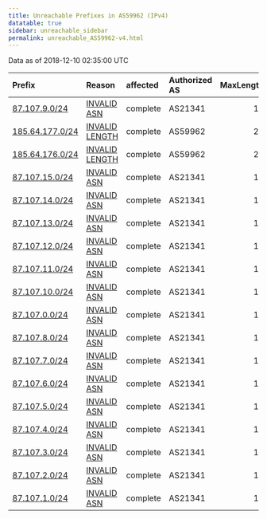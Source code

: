 ```yaml
---
title: Unreachable Prefixes in AS59962 (IPv4)
datatable: true
sidebar: unreachable_sidebar
permalink: unreachable_AS59962-v4.html
---
```


Data as of 2018-12-10 02:35:00 UTC


<div class="datatable-begin"></div>

| Prefix                                                   | Reason                                                                                                    | affected   | Authorized AS   |   MaxLength | Anchor                                         |   unreachable /24s |
|:---------------------------------------------------------|:----------------------------------------------------------------------------------------------------------|:-----------|:----------------|------------:|:-----------------------------------------------|-------------------:|
| [87.107.9.0/24](https://stat.ripe.net/87.107.9.0/24)     | [INVALID ASN](https://rpki-validator.ripe.net/announcement-preview?asn=AS59962&prefix=87.107.9.0/24)      | complete   | AS21341         |          17 | [RIPE](unreachable_RIPE_NCC_RPKI_Root-v4.html) |                  1 |
| [185.64.177.0/24](https://stat.ripe.net/185.64.177.0/24) | [INVALID LENGTH](https://rpki-validator.ripe.net/announcement-preview?asn=AS59962&prefix=185.64.177.0/24) | complete   | AS59962         |          23 | [RIPE](unreachable_RIPE_NCC_RPKI_Root-v4.html) |                  1 |
| [185.64.176.0/24](https://stat.ripe.net/185.64.176.0/24) | [INVALID LENGTH](https://rpki-validator.ripe.net/announcement-preview?asn=AS59962&prefix=185.64.176.0/24) | complete   | AS59962         |          23 | [RIPE](unreachable_RIPE_NCC_RPKI_Root-v4.html) |                  1 |
| [87.107.15.0/24](https://stat.ripe.net/87.107.15.0/24)   | [INVALID ASN](https://rpki-validator.ripe.net/announcement-preview?asn=AS59962&prefix=87.107.15.0/24)     | complete   | AS21341         |          17 | [RIPE](unreachable_RIPE_NCC_RPKI_Root-v4.html) |                  1 |
| [87.107.14.0/24](https://stat.ripe.net/87.107.14.0/24)   | [INVALID ASN](https://rpki-validator.ripe.net/announcement-preview?asn=AS59962&prefix=87.107.14.0/24)     | complete   | AS21341         |          17 | [RIPE](unreachable_RIPE_NCC_RPKI_Root-v4.html) |                  1 |
| [87.107.13.0/24](https://stat.ripe.net/87.107.13.0/24)   | [INVALID ASN](https://rpki-validator.ripe.net/announcement-preview?asn=AS59962&prefix=87.107.13.0/24)     | complete   | AS21341         |          17 | [RIPE](unreachable_RIPE_NCC_RPKI_Root-v4.html) |                  1 |
| [87.107.12.0/24](https://stat.ripe.net/87.107.12.0/24)   | [INVALID ASN](https://rpki-validator.ripe.net/announcement-preview?asn=AS59962&prefix=87.107.12.0/24)     | complete   | AS21341         |          17 | [RIPE](unreachable_RIPE_NCC_RPKI_Root-v4.html) |                  1 |
| [87.107.11.0/24](https://stat.ripe.net/87.107.11.0/24)   | [INVALID ASN](https://rpki-validator.ripe.net/announcement-preview?asn=AS59962&prefix=87.107.11.0/24)     | complete   | AS21341         |          17 | [RIPE](unreachable_RIPE_NCC_RPKI_Root-v4.html) |                  1 |
| [87.107.10.0/24](https://stat.ripe.net/87.107.10.0/24)   | [INVALID ASN](https://rpki-validator.ripe.net/announcement-preview?asn=AS59962&prefix=87.107.10.0/24)     | complete   | AS21341         |          17 | [RIPE](unreachable_RIPE_NCC_RPKI_Root-v4.html) |                  1 |
| [87.107.0.0/24](https://stat.ripe.net/87.107.0.0/24)     | [INVALID ASN](https://rpki-validator.ripe.net/announcement-preview?asn=AS59962&prefix=87.107.0.0/24)      | complete   | AS21341         |          17 | [RIPE](unreachable_RIPE_NCC_RPKI_Root-v4.html) |                  1 |
| [87.107.8.0/24](https://stat.ripe.net/87.107.8.0/24)     | [INVALID ASN](https://rpki-validator.ripe.net/announcement-preview?asn=AS59962&prefix=87.107.8.0/24)      | complete   | AS21341         |          17 | [RIPE](unreachable_RIPE_NCC_RPKI_Root-v4.html) |                  1 |
| [87.107.7.0/24](https://stat.ripe.net/87.107.7.0/24)     | [INVALID ASN](https://rpki-validator.ripe.net/announcement-preview?asn=AS59962&prefix=87.107.7.0/24)      | complete   | AS21341         |          17 | [RIPE](unreachable_RIPE_NCC_RPKI_Root-v4.html) |                  1 |
| [87.107.6.0/24](https://stat.ripe.net/87.107.6.0/24)     | [INVALID ASN](https://rpki-validator.ripe.net/announcement-preview?asn=AS59962&prefix=87.107.6.0/24)      | complete   | AS21341         |          17 | [RIPE](unreachable_RIPE_NCC_RPKI_Root-v4.html) |                  1 |
| [87.107.5.0/24](https://stat.ripe.net/87.107.5.0/24)     | [INVALID ASN](https://rpki-validator.ripe.net/announcement-preview?asn=AS59962&prefix=87.107.5.0/24)      | complete   | AS21341         |          17 | [RIPE](unreachable_RIPE_NCC_RPKI_Root-v4.html) |                  1 |
| [87.107.4.0/24](https://stat.ripe.net/87.107.4.0/24)     | [INVALID ASN](https://rpki-validator.ripe.net/announcement-preview?asn=AS59962&prefix=87.107.4.0/24)      | complete   | AS21341         |          17 | [RIPE](unreachable_RIPE_NCC_RPKI_Root-v4.html) |                  1 |
| [87.107.3.0/24](https://stat.ripe.net/87.107.3.0/24)     | [INVALID ASN](https://rpki-validator.ripe.net/announcement-preview?asn=AS59962&prefix=87.107.3.0/24)      | complete   | AS21341         |          17 | [RIPE](unreachable_RIPE_NCC_RPKI_Root-v4.html) |                  1 |
| [87.107.2.0/24](https://stat.ripe.net/87.107.2.0/24)     | [INVALID ASN](https://rpki-validator.ripe.net/announcement-preview?asn=AS59962&prefix=87.107.2.0/24)      | complete   | AS21341         |          17 | [RIPE](unreachable_RIPE_NCC_RPKI_Root-v4.html) |                  1 |
| [87.107.1.0/24](https://stat.ripe.net/87.107.1.0/24)     | [INVALID ASN](https://rpki-validator.ripe.net/announcement-preview?asn=AS59962&prefix=87.107.1.0/24)      | complete   | AS21341         |          17 | [RIPE](unreachable_RIPE_NCC_RPKI_Root-v4.html) |                  1 |

<div class="datatable-end"></div>